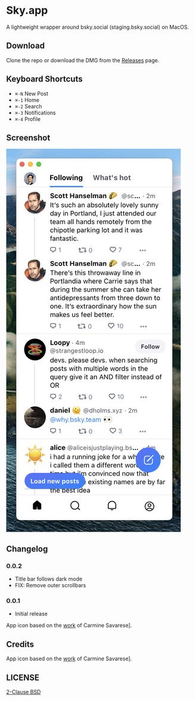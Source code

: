# Sky.app

A lightweight wrapper around bsky.social (staging.bsky.social) on MacOS.

## Download

Clone the repo or download the DMG from the [Releases](https://github.com/jcsalterego/Sky/releases) page.

## Keyboard Shortcuts

* `⌘-N` New Post
* `⌘-1` Home
* `⌘-2` Search
* `⌘-3` Notifications
* `⌘-4` Profile

## Screenshot

![](docs/screenshot.png)

## Changelog

### 0.0.2

* Title bar follows dark mode
* FIX: Remove outer scrollbars

### 0.0.1

* Initial release

App icon based on the [work](https://unsplash.com/photos/KVVpx8M10OY) of Carmine Savarese].

## Credits

App icon based on the [work](https://unsplash.com/photos/KVVpx8M10OY) of Carmine Savarese].

## LICENSE

[2-Clause BSD](LICENSE)
